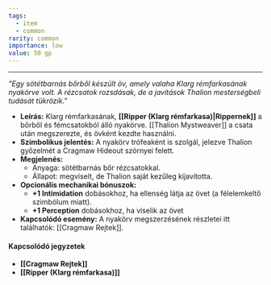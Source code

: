 ```yaml
---
tags:
  - item
  - common
rarity: common
importance: low
value: 50 gp
---
```

---
_"Egy sötétbarnás bőrből készült öv, amely valaha Klarg rémfarkasának nyakörve volt. A rézcsatok rozsdásak, de a javítások Thalion mesterségbeli tudását tükrözik."_

- **Leírás:** Klarg rémfarkasának, **[[Ripper (Klarg rémfarkasa)|Rippernek]]** a bőrből és fémcsatokból álló nyakörve. [[Thalion Mystweaver]] a csata után megszerezte, és övként kezdte használni.
- **Szimbolikus jelentés:** A nyakörv trófeaként is szolgál, jelezve Thalion győzelmét a Cragmaw Hideout szörnyei felett.
- **Megjelenés:**
    - Anyaga: sötétbarnás bőr rézcsatokkal.
    - Állapot: megviselt, de Thalion saját kezűleg kijavította.
- **Opcionális mechanikai bónuszok:**
    - **+1 Intimidation** dobásokhoz, ha ellenség látja az övet (a félelemkeltő szimbólum miatt).
    - **+1 Perception** dobásokhoz, ha viselik az övet
- **Kapcsolódó esemény:** A nyakörv megszerzésének részletei itt találhatók: [[Cragmaw Rejtek]].
#### **Kapcsolódó jegyzetek**

- **[[Cragmaw Rejtek]]**
- **[[Ripper (Klarg rémfarkasa)]]**